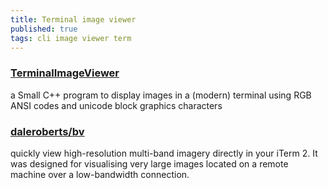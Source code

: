 ```yaml
---
title: Terminal image viewer
published: true
tags: cli image viewer term
---
```

### [TerminalImageViewer](https://github.com/stefanhaustein/TerminalImageViewer) 
a Small C++ program to display images in a (modern) terminal using RGB ANSI codes and unicode block graphics characters

### [daleroberts/bv](https://github.com/daleroberts/bv)
quickly view high-resolution multi-band imagery directly in your iTerm 2. It was designed for visualising very large images located on a remote machine over a low-bandwidth connection.


